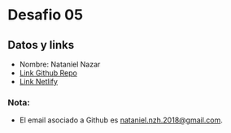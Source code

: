 # Desafio 05

## Datos y links

* Nombre: Nataniel Nazar
* [Link Github Repo](https://github.com/Nazhariel/desafio_05.git)
* [Link Netlify](https://luminous-gumption-5cd412.netlify.app/)

### Nota:

* El email asociado a Github es nataniel.nzh.2018@gmail.com.